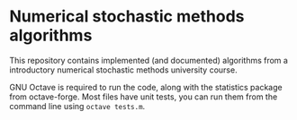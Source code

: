 # Numerical stochastic methods algorithms

This repository contains implemented (and documented) algorithms from a introductory numerical stochastic methods university course.

GNU Octave is required to run the code, along with the statistics package from octave-forge. Most files have unit tests, you can run them from the command line using `octave tests.m`.
